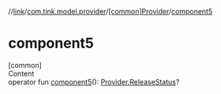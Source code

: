 //[link](../../index.md)/[com.tink.model.provider](../index.md)/[[common]Provider](index.md)/[component5](component5.md)



# component5  
[common]  
Content  
operator fun [component5](component5.md)(): [Provider.ReleaseStatus](-release-status/index.md)?  



